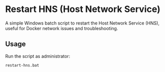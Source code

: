 # Restart HNS (Host Network Service)

A simple Windows batch script to restart the Host Network Service (HNS), useful for Docker network issues and troubleshooting.

## Usage

Run the script as administrator:

```cmd
restart-hns.bat

